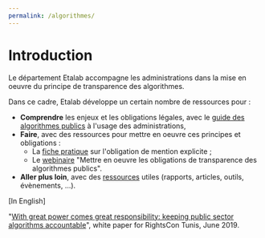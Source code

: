 ```yaml
---
permalink: /algorithmes/
---
```


# Introduction

Le département Etalab accompagne les administrations dans la mise en oeuvre du principe de transparence des algorithmes. 

Dans ce cadre, Etalab développe un certain nombre de ressources pour : 
- **Comprendre** les enjeux et les obligations légales, avec le [guide des algorithmes publics](0-guide.md) à l'usage des administrations, 
- **Faire**, avec des ressources pour mettre en oeuvre ces principes et obligations :
	* La [fiche pratique](1-mention.md) sur l'obligation de mention explicite ;
	* Le [webinaire](https://www.dailymotion.com/video/x7uqnv9) "Mettre en oeuvre les obligations de transparence des algorithmes publics".
- **Aller plus loin**, avec des [ressources](2-ressources.md) utiles (rapports, articles, outils, évènements, ...).

[In English]

"[With great power comes great responsibility: keeping public sector algorithms accountable](https://github.com/etalab/algorithmes-publics/blob/master/20190611_WorkingPaper_PSAAccountability_Etalab.pdf)", white paper for RightsCon Tunis, June 2019.

